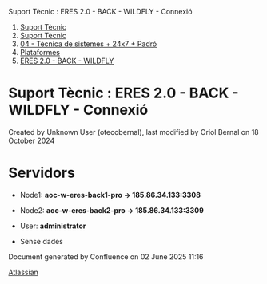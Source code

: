 Suport Tècnic : ERES 2.0 - BACK - WILDFLY - Connexió  

1.  [Suport Tècnic](index.html)
2.  [Suport Tècnic](13893782.html)
3.  [04 - Tècnica de sistemes + 24x7 + Padró](26313202.html)
4.  [Plataformes](Plataformes_41520520.html)
5.  [ERES 2.0 - BACK - WILDFLY](ERES-2.0---BACK---WILDFLY_64980906.html)

Suport Tècnic : ERES 2.0 - BACK - WILDFLY - Connexió
====================================================

Created by Unknown User (otecobernal), last modified by Oriol Bernal on 18 October 2024

Servidors 
==========

*   Node1: **aoc-w-eres-back1-pro → 185.86.34.133:3308 [](https://pam.aoc.cat/SecretServer/app/#/secrets/4356/general)** 
*   Node2: **aoc-w-eres-back2-pro → 185.86.34.133:3309 [](https://pam.aoc.cat/SecretServer/app/#/secrets/4358/general)** 
*   User: **administrator**

*   Sense dades
    

Document generated by Confluence on 02 June 2025 11:16

[Atlassian](http://www.atlassian.com/)